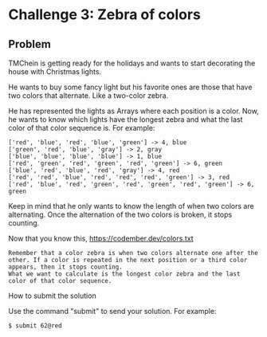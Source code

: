 # Challenge 3: Zebra of colors

## Problem

TMChein is getting ready for the holidays and wants to start decorating the house with Christmas lights.

He wants to buy some fancy light but his favorite ones are those that have two colors that alternate. Like a two-color zebra.

He has represented the lights as Arrays where each position is a color. Now, he wants to know which lights have the longest zebra and what the last color of that color sequence is. For example:

    ['red', 'blue', 'red', 'blue', 'green'] -> 4, blue
    ['green', 'red', 'blue', 'gray'] -> 2, gray
    ['blue', 'blue', 'blue', 'blue'] -> 1, blue
    ['red', 'green', 'red', 'green', 'red', 'green'] -> 6, green
    ['blue', 'red', 'blue', 'red', 'gray'] -> 4, red
    ['red', 'red', 'blue', 'red', 'red', 'red', 'green'] -> 3, red
    ['red', 'blue', 'red', 'green', 'red', 'green', 'red', 'green'] -> 6, green

Keep in mind that he only wants to know the length of when two colors are alternating. Once the alternation of the two colors is broken, it stops counting.

Now that you know this, https://codember.dev/colors.txt

    Remember that a color zebra is when two colors alternate one after the other. If a color is repeated in the next position or a third color appears, then it stops counting.
    What we want to calculate is the longest color zebra and the last color of that color sequence.

How to submit the solution

Use the command "submit" to send your solution. For example:

    $ submit 62@red
